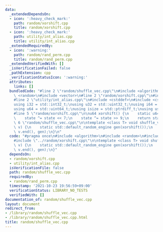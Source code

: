 ```yaml
---
data:
  _extendedDependsOn:
  - icon: ':heavy_check_mark:'
    path: random/xorshift.cpp
    title: random/xorshift.cpp
  - icon: ':heavy_check_mark:'
    path: utility/int_alias.cpp
    title: utility/int_alias.cpp
  _extendedRequiredBy:
  - icon: ':warning:'
    path: random/rand_perm.cpp
    title: random/rand_perm.cpp
  _extendedVerifiedWith: []
  _isVerificationFailed: false
  _pathExtension: cpp
  _verificationStatusIcon: ':warning:'
  attributes:
    links: []
  bundledCode: "#line 2 \"random/shuffle_vec.cpp\"\n#include <algorithm>\n#include\
    \ <random>\n#include <vector>\n#line 2 \"random/xorshift.cpp\"\n#include <chrono>\n\
    #line 2 \"utility/int_alias.cpp\"\n#include <cstddef>\n#include <cstdint>\n\n\
    using i32 = std::int32_t;\nusing u32 = std::uint32_t;\nusing i64 = std::int64_t;\n\
    using u64 = std::uint64_t;\nusing isize = std::ptrdiff_t;\nusing usize = std::size_t;\n\
    #line 5 \"random/xorshift.cpp\"\n\nu64 xorshift() {\n    static u64 state = std::chrono::system_clock::now().time_since_epoch().count();\n\
    \    state ^= state << 7;\n    state ^= state >> 9;\n    return state;\n}\n#line\
    \ 6 \"random/shuffle_vec.cpp\"\n\ntemplate <class T> void shuffle_vec(std::vector<T>&\
    \ v) {\n    static std::default_random_engine gen(xorshift());\n    std::shuffle(v.begin(),\
    \ v.end(), gen);\n}\n"
  code: "#pragma once\n#include <algorithm>\n#include <random>\n#include <vector>\n\
    #include \"../random/xorshift.cpp\"\n\ntemplate <class T> void shuffle_vec(std::vector<T>&\
    \ v) {\n    static std::default_random_engine gen(xorshift());\n    std::shuffle(v.begin(),\
    \ v.end(), gen);\n}"
  dependsOn:
  - random/xorshift.cpp
  - utility/int_alias.cpp
  isVerificationFile: false
  path: random/shuffle_vec.cpp
  requiredBy:
  - random/rand_perm.cpp
  timestamp: '2021-10-23 19:56:59+09:00'
  verificationStatus: LIBRARY_NO_TESTS
  verifiedWith: []
documentation_of: random/shuffle_vec.cpp
layout: document
redirect_from:
- /library/random/shuffle_vec.cpp
- /library/random/shuffle_vec.cpp.html
title: random/shuffle_vec.cpp
---
```

